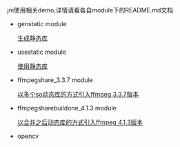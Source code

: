 jni使用相关demo,详情请看各自module下的README.md文档
- genstatic module
  
  [生成静态库](https://github.com/fanflame/JniDemos/tree/master/genstatic)
- usestatic module
    
  [使用静态库](https://github.com/fanflame/JniDemos/tree/master/genstatic)
- ffmpegshare_3.3.7 module
  
  [以多个so动态库的方式引入ffmpeg 3.3.7版本](https://github.com/fanflame/JniDemos/tree/master/ffmpegshare_3.3.7)
- ffmpegsharebuildone_4.1.3 module

   [以合并之后动态库的方式引入ffmpeg 4.1.3版本](https://github.com/fanflame/JniDemos/tree/master/ffmpegsharebuildone_4.1.3)
- opencv
